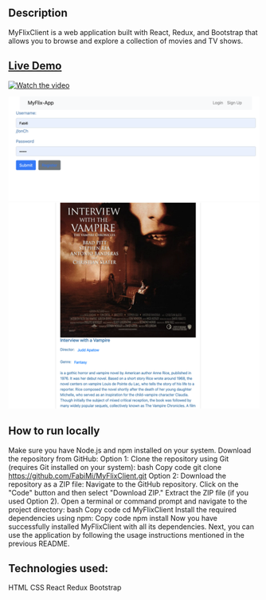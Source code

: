 ## Description


MyFlixClient is a web application built with React, Redux, and Bootstrap that allows you to browse and explore a collection of movies and TV shows.

## [Live Demo](https://fabimi.github.io/MyFlixClient)

[![Watch the video](https://img.youtube.com/vi/nTQUwghvy5Q/default.jpg)](https://youtu.be/Cl9oeH79RpU)


![ScreenShot](https://github.com/FabiMi/MyFlixClient/blob/main/screenshots/Screenshot%202023-07-20%20at%2012.47.35.png)
![ScreenShot](https://github.com/FabiMi/MyFlixClient/blob/main/screenshots/Screenshot%202023-07-20%20at%2013.38.33.png)




## How to run locally

Make sure you have Node.js and npm installed on your system.
Download the repository from GitHub:
Option 1: Clone the repository using Git (requires Git installed on your system):
bash
Copy code
git clone https://github.com/FabiMi/MyFlixClient.git
Option 2: Download the repository as a ZIP file:
Navigate to the GitHub repository.
Click on the "Code" button and then select "Download ZIP."
Extract the ZIP file (if you used Option 2).
Open a terminal or command prompt and navigate to the project directory:
bash
Copy code
cd MyFlixClient
Install the required dependencies using npm:
Copy code
npm install
Now you have successfully installed MyFlixClient with all its dependencies. Next, you can use the application by following the usage instructions mentioned in the previous README.




## Technologies used:
HTML
CSS
React
Redux
Bootstrap








